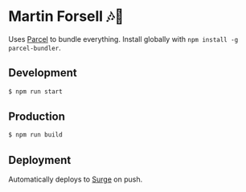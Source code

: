# Martin Forsell 🎶🎷

Uses [Parcel](https://parceljs.org) to bundle everything. Install globally with `npm install -g parcel-bundler`.

## Development

```sh
$ npm run start
```

## Production

```sh
$ npm run build
```

## Deployment

Automatically deploys to [Surge](https://surge.sh/) on push.
